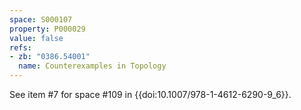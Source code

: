 ```yaml
---
space: S000107
property: P000029
value: false
refs:
- zb: "0386.54001"
  name: Counterexamples in Topology
---
```


See item #7 for space #109 in {{doi:10.1007/978-1-4612-6290-9_6}}.
